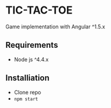 # TIC-TAC-TOE
Game implementation with Angular ^1.5.x  

## Requirements

- Node js ^4.4.x
  
## Installiation  
- Clone repo
- `npm start`
